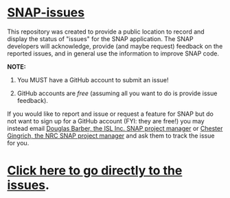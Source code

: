 # [SNAP-issues](https://github.com/NRC-Research/SNAP-issues/issues)

This repository was created to provide a public location to record and display the status of "issues" for the SNAP application.  The SNAP developers will acknowledge, provide (and maybe request) feedback on the reported issues, and in general use the information to improve SNAP code.

**NOTE:** 
1. You MUST have a GitHub account to submit an issue!  

2. GitHub accounts are *free* (assuming all you want to do is provide issue feedback).

If you would like to report and issue or request a feature for SNAP but do not want to sign up for a GitHub account (FYI: they are free!) you may instead email [Douglas Barber, the ISL Inc. SNAP project manager](mailto:dbarber@islinc.com?subject=SNAP%20issue%20request%20via%20GitHub) or [Chester Gingrich, the NRC SNAP project manager](mailto:Chester.Gingrich@nrc.gov?subject=SNAP%20issue%20request%20via%20GitHub) and ask them to track the issue for you.

# [Click here to go directly to the issues](https://github.com/NRC-Research/SNAP-issues/issues).
